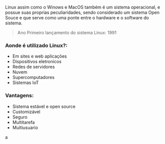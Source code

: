 Linux assim como o Winows e MacOS também é um sistema operacional, e possue suas proprias peculiaridades, sendo considerado um sistema  Open Souce e  que serve como uma ponte entre o hardware e o software do sistema. 

> Ano Primeiro lançamento do sistema Linux: 1991
### Aonde é utilizado Linux?:

- Em sites e web aplicações 
- Dispositivos eletronicos
- Redes de servidores
- Nuvem
- Supercomputadores
- Sistemas IoT


### Vantagens:
- Sistema estável e open source
- Customizável
- Seguro
- Multitarefa
- Multiusuario





a 


